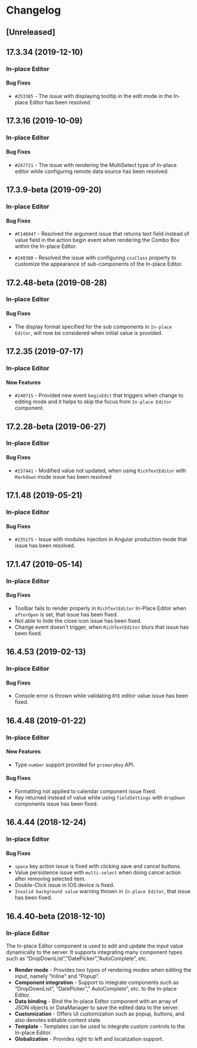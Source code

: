 # Changelog

## [Unreleased]

## 17.3.34 (2019-12-10)

### In-place Editor

#### Bug Fixes

- `#253385` - The issue with displaying tooltip in the edit mode in the In-place Editor has been resolved.

## 17.3.16 (2019-10-09)

### In-place Editor

#### Bug Fixes

- `#247721` - The issue with rendering the MultiSelect type of In-place editor while configuring remote data source has been resolved.

## 17.3.9-beta (2019-09-20)

### In-place Editor

#### Bug Fixes

- `#F146947` - Resolved the argument issue that returns text field instead of value field in the action begin event when rendering the Combo Box within the In-place Editor.

- `#248388` - Resolved the issue with configuring `cssClass` property to customize the appearance of sub-components of the In-place Editor.

## 17.2.48-beta (2019-08-28)

### In-place Editor

#### Bug Fixes

- The display format specified for the sub components in `In-place Editor`, will now be considered when initial value is provided.

## 17.2.35 (2019-07-17)

### In-place Editor

#### New Features

- `#240715` - Provided new event `beginEdit` that triggers when change to editing mode and it helps to skip the focus from `In-place Editor` component.

## 17.2.28-beta (2019-06-27)

### In-place Editor

#### Bug Fixes

- `#237441` - Modified value not updated, when using `RichTextEditor` with `Markdown` mode issue has been resolved

## 17.1.48 (2019-05-21)

### In-place Editor

#### Bug Fixes

- `#235175` - Issue with modules injection in Angular production mode that issue has been resolved.

## 17.1.47 (2019-05-14)

### In-place Editor

#### Bug Fixes

- Toolbar fails to render properly in `RichTextEditor` In-Place Editor when `afterOpen` is set, that issue has been fixed.
- Not able to hide the close icon issue has been fixed.
- Change event doesn't trigger, when `RichTextEditor` blurs that issue has been fixed.

## 16.4.53 (2019-02-13)

### In-place Editor

#### Bug Fixes

- Console error is thrown while validating `RTE` editor value issue has been fixed.

## 16.4.48 (2019-01-22)

### In-place Editor

#### New Features

- Type `number` support provided for `primaryKey` API.

#### Bug Fixes

- Formatting not applied to calendar component issue fixed.
- Key returned instead of value while using `fieldSettings` with `dropDown` components issue has been fixed.

## 16.4.44 (2018-12-24)

### In-place Editor

#### Bug Fixes

- `space` key action issue is fixed with clicking save and cancel buttons.
- Value persistence issue with `multi-select` when doing cancel action after removing selected item.
- Double-Click issue in IOS device is fixed.
- `Invalid background value` warning thrown in `In-place Editor`, that issue has been fixed.

## 16.4.40-beta (2018-12-10)

### In-place Editor

The In-place Editor component is used to edit and update the input value dynamically to the server. It supports integrating many component types such as “DropDownList”,”DatePicker”,”AutoComplete”, etc.

- **Render mode** - Provides two types of rendering modes when editing the input, namely “Inline” and “Popup”.
- **Component integration** - Support to integrate components such as “DropDownList”, “DatePicker”,” AutoComplete”, etc. to the In-place Editor.
- **Data binding**  - Bind the In-place Editor component with an array of JSON objects or DataManager to save the edited data to the server.
- **Customization**  - Offers UI customization such as popup, buttons, and also denotes editable content state.
- **Template**  - Templates can be used to integrate custom controls to the In-place Editor.
- **Globalization**  - Provides right to left and localization support.